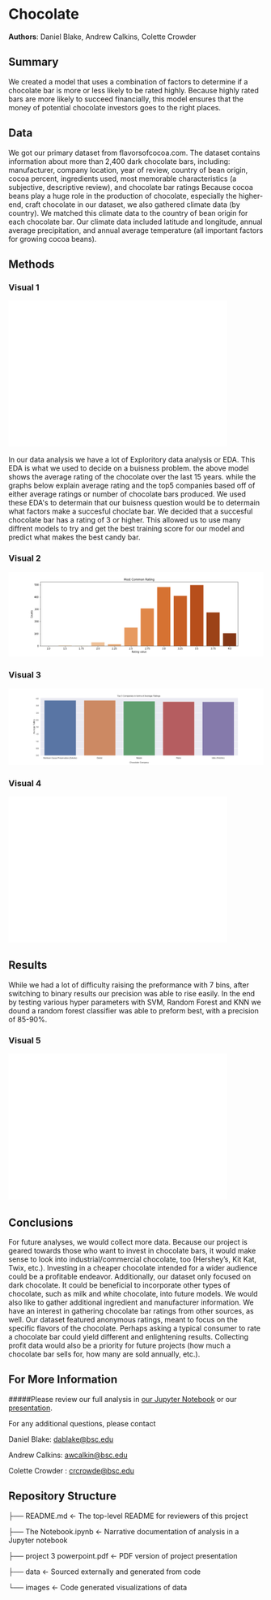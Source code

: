 # Chocolate

**Authors**: Daniel Blake, Andrew Calkins, Colette Crowder

## Summary

We created a model that uses a combination of factors to determine if a chocolate bar is more or less likely to be rated highly.
Because highly rated bars are more likely to succeed financially, this model ensures that the money of potential chocolate investors goes to the right places.

## Data

We got our primary dataset from flavorsofcocoa.com. The dataset contains information about more than 2,400 dark chocolate bars, including:
manufacturer, company location, year of review, country of bean origin, cocoa percent, ingredients used, most memorable characteristics (a subjective, descriptive review), and chocolate bar ratings
Because cocoa beans play a huge role in the production of chocolate, especially the higher-end, craft chocolate in our dataset, we also gathered climate data (by country). We matched this climate data to the country of bean origin for each chocolate bar. 
Our climate data included latitude and longitude, annual average precipitation, and annual average temperature (all important factors for growing cocoa beans).

## Methods

### Visual 1
![graph1](./images/average_rating_over_years.png)

In our data analysis we have a lot of Exploritory data analysis or EDA. This EDA is what we used to decide on a buisness problem. the above model shows the average rating of the chocolate over the last 15 years. while the graphs below explain average rating and the top5 companies based off of either average ratings or number of chocolate bars produced. We used these EDA's to determain that our buisness question would be to determain what factors make a succesful choclate bar. We decided that a succesful chocolate bar has a rating of 3 or higher. This allowed us to use many diffrent models to try and get the best training score for our model and predict what makes the best candy bar. 


### Visual 2
![graph2](./images/most_common_rating.png)
### Visual 3
![graph3](./images/top_5_companies_average_ratings.png)
### Visual 4
![graph4](./images/top_5_companies_chocolate_bars.png)

## Results

While we had a lot of difficulty raising the preformance with 7 bins, after switching to binary results our precision was able to rise easily. In the end by testing various hyper parameters with SVM, Random Forest and KNN we dound a random forest classifier was able to preform best, with a precision of 85-90%.

### Visual 5
![graph5](./images/confusion_random.png)

## Conclusions

For future analyses, we would collect more data. 
Because our project is geared towards those who want to invest in chocolate bars, it would make sense to look into industrial/commercial chocolate, too (Hershey’s, Kit Kat, Twix, etc.). Investing in a cheaper chocolate intended for a wider audience could be a profitable endeavor. 
Additionally, our dataset only focused on dark chocolate. It could be beneficial to incorporate other types of chocolate, such as milk and white chocolate, into future models. 
We would also like to gather additional ingredient and manufacturer information. 
We have an interest in gathering chocolate bar ratings from other sources, as well. Our dataset featured anonymous ratings, meant to focus on the specific flavors of the chocolate. Perhaps asking a typical consumer to rate a chocolate bar could yield different and enlightening results.
Collecting profit data would also be a priority for future projects (how much a chocolate bar sells for, how many are sold annually, etc.).


## For More Information

#####Please review our full analysis in [our Jupyter Notebook](./notebooks/report.ipynb) or our [presentation](project_3_powerpoint.pdf).

For any additional questions, please contact 

Daniel Blake: dablake@bsc.edu

Andrew Calkins: awcalkin@bsc.edu

Colette Crowder : crcrowde@bsc.edu

## Repository Structure

├── README.md                           <- The top-level README for reviewers of this project

├── The Notebook.ipynb                  <- Narrative documentation of analysis in a Jupyter notebook

├── project 3 powerpoint.pdf            <- PDF version of project presentation

├── data                                <- Sourced externally and generated from code

└── images                              <- Code generated visualizations of data
